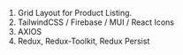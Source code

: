 1. Grid Layout for Product Listing.
2. TailwindCSS / Firebase / MUI / React Icons
3. AXIOS
4. Redux, Redux-Toolkit, Redux Persist